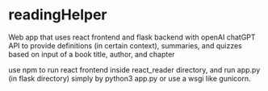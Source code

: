 # readingHelper
Web app that uses react frontend and flask backend with openAI chatGPT API to provide definitions (in certain context), summaries, and quizzes based on input of a book title, author, and chapter

use npm to run react frontend inside react_reader directory, and run app.py (in flask directory) simply by python3 app.py or use a wsgi like gunicorn.